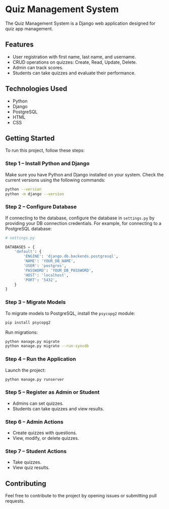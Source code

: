 # Quiz Management System

The Quiz Management System is a Django web application designed for quiz app management.

## Features

- User registration with first name, last name, and username.
- CRUD operations on quizzes: Create, Read, Update, Delete.
- Admin can track scores.
- Students can take quizzes and evaluate their performance.

## Technologies Used

- Python
- Django
- PostgreSQL
- HTML
- CSS

## Getting Started

To run this project, follow these steps:

### Step 1 – Install Python and Django

Make sure you have Python and Django installed on your system. Check the current versions using the following commands:

```bash
python --version
python -m django --version
```

### Step 2 – Configure Database

If connecting to the database, configure the database in `settings.py` by providing your DB connection credentials. For example, for connecting to a PostgreSQL database:

```python
# settings.py

DATABASES = {
    'default': {
        'ENGINE': 'django.db.backends.postgresql',
        'NAME': 'YOUR_DB_NAME',
        'USER': 'postgres',
        'PASSWORD': 'YOUR_DB_PASSWORD',
        'HOST': 'localhost',
        'PORT': '5432',
    }
}
```

### Step 3 – Migrate Models

To migrate models to PostgreSQL, install the `psycopg2` module:

```bash
pip install psycopg2
```

Run migrations:

```bash
python manage.py migrate
python manage.py migrate --run-syncdb
```

### Step 4 – Run the Application

Launch the project:

```bash
python manage.py runserver
```

### Step 5 – Register as Admin or Student

- Admins can set quizzes.
- Students can take quizzes and view results.

### Step 6 – Admin Actions

- Create quizzes with questions.
- View, modify, or delete quizzes.

### Step 7 – Student Actions

- Take quizzes.
- View quiz results.

## Contributing

Feel free to contribute to the project by opening issues or submitting pull requests. 
